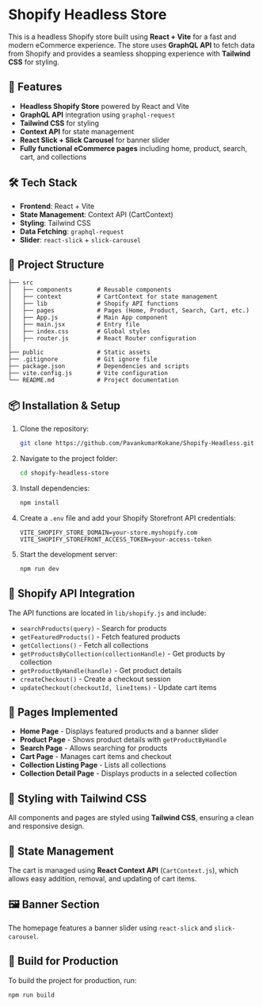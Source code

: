 # Shopify Headless Store

This is a headless Shopify store built using **React + Vite** for a fast and modern eCommerce experience. The store uses **GraphQL API** to fetch data from Shopify and provides a seamless shopping experience with **Tailwind CSS** for styling.

## 🚀 Features

- **Headless Shopify Store** powered by React and Vite
- **GraphQL API** integration using `graphql-request`
- **Tailwind CSS** for styling
- **Context API** for state management
- **React Slick + Slick Carousel** for banner slider
- **Fully functional eCommerce pages** including home, product, search, cart, and collections

## 🛠️ Tech Stack

- **Frontend**: React + Vite
- **State Management**: Context API (CartContext)
- **Styling**: Tailwind CSS
- **Data Fetching**: `graphql-request`
- **Slider**: `react-slick` + `slick-carousel`

## 📂 Project Structure

```
├── src
│   ├── components       # Reusable components
│   ├── context          # CartContext for state management
│   ├── lib              # Shopify API functions
│   ├── pages            # Pages (Home, Product, Search, Cart, etc.)
│   ├── App.js           # Main App component
│   ├── main.jsx         # Entry file
│   ├── index.css        # Global styles
│   ├── router.js        # React Router configuration
│
├── public               # Static assets
├── .gitignore           # Git ignore file
├── package.json         # Dependencies and scripts
├── vite.config.js       # Vite configuration
└── README.md            # Project documentation
```

## 📦 Installation & Setup

1. Clone the repository:
   ```sh
   git clone https://github.com/PavankumarKokane/Shopify-Headless.git
   ```
2. Navigate to the project folder:
   ```sh
   cd shopify-headless-store
   ```
3. Install dependencies:
   ```sh
   npm install
   ```
4. Create a `.env` file and add your Shopify Storefront API credentials:
   ```env
   VITE_SHOPIFY_STORE_DOMAIN=your-store.myshopify.com
   VITE_SHOPIFY_STOREFRONT_ACCESS_TOKEN=your-access-token
   ```
5. Start the development server:
   ```sh
   npm run dev
   ```

## 📌 Shopify API Integration

The API functions are located in `lib/shopify.js` and include:

- `searchProducts(query)` - Search for products
- `getFeaturedProducts()` - Fetch featured products
- `getCollections()` - Fetch all collections
- `getProductsByCollection(collectionHandle)` - Get products by collection
- `getProductByHandle(handle)` - Get product details
- `createCheckout()` - Create a checkout session
- `updateCheckout(checkoutId, lineItems)` - Update cart items

## 📜 Pages Implemented

- **Home Page** - Displays featured products and a banner slider
- **Product Page** - Shows product details with `getProductByHandle`
- **Search Page** - Allows searching for products
- **Cart Page** - Manages cart items and checkout
- **Collection Listing Page** - Lists all collections
- **Collection Detail Page** - Displays products in a selected collection

## 🎨 Styling with Tailwind CSS

All components and pages are styled using **Tailwind CSS**, ensuring a clean and responsive design.

## 🛒 State Management

The cart is managed using **React Context API** (`CartContext.js`), which allows easy addition, removal, and updating of cart items.

## 🖼️ Banner Section

The homepage features a banner slider using `react-slick` and `slick-carousel`.

## 🚀 Build for Production

To build the project for production, run:
```sh
npm run build
```